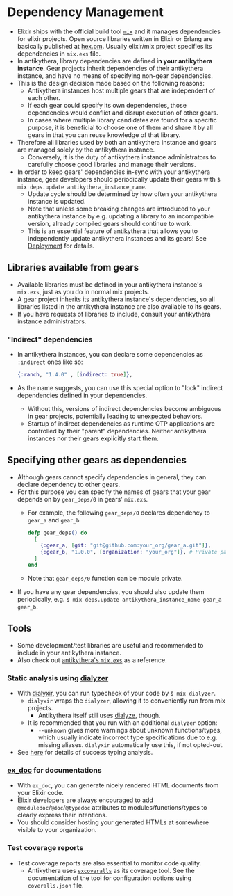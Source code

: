 # Dependency Management

- Elixir ships with the official build tool [`mix`](http://elixir-lang.org/docs/stable/mix/Mix.html) and it manages dependencies for elixir projects.
  Open source libraries written in Elixir or Erlang are basically published at [hex.pm](https://hex.pm/).
  Usually elixir/mix project specifies its dependencies in `mix.exs` file.
- In antikythera, library dependencies are defined **in your antikythera instance**.
  Gear projects inherit dependencies of their antikythera instance, and have no means of specifying non-gear dependencies.
- This is the design decision made based on the following reasons:
    - Antikythera instances host multiple gears that are independent of each other.
    - If each gear could specify its own dependencies, those dependencies would conflict and disrupt execution of other gears.
    - In cases where multiple library candidates are found for a specific purpose,
      it is beneficial to choose one of them and share it by all gears in that you can reuse knowledge of that library.
- Therefore all libraries used by both an antikythera instance and gears are managed solely by the antikythera instance.
    - Conversely, it is the duty of antikythera instance administrators to carefully choose good libraries and manage their versions.
- In order to keep gears' dependencies in-sync with your antikythera instance,
  gear developers should periodically update their gears with `$ mix deps.update antikythera_instance_name`.
    - Update cycle should be determined by how often your antikythera instance is updated.
    - Note that unless some breaking changes are introduced to your antikythera instance by e.g. updating a library to an incompatible version,
      already compiled gears should continue to work.
    - This is an essential feature of antikythera that allows you to independently update antikythera instances and its gears!
      See [Deployment](https://hexdocs.pm/antikythera/deployment.html) for details.

## Libraries available from gears

- Available libraries must be defined in your antikythera instance's `mix.exs`, just as you do in normal mix projects.
- A gear project inherits its antikythera instance's dependencies, so all libraries listed in the antikythera instance are also available to its gears.
- If you have requests of libraries to include, consult your antikythera instance administrators.

### "Indirect" dependencies

- In antikythera instances, you can declare some dependencies as `:indirect` ones like so:

  ```ex
  {:ranch, "1.4.0" , [indirect: true]},
  ```

- As the name suggests, you can use this special option to "lock" indirect dependencies defined in your dependencies.
    - Without this, versions of indirect dependencies become ambiguous in gear projects, potentially leading to unexpected behaviors.
    - Startup of indirect dependencies as runtime OTP applications are controlled by their "parent" dependencies.
      Neither antikythera instances nor their gears explicitly start them.

## Specifying other gears as dependencies

- Although gears cannot specify dependencies in general, they can declare dependency to other gears.
- For this purpose you can specify the names of gears that your gear depends on by `gear_deps/0` in gears' `mix.exs`.
    - For example, the following `gear_deps/0` declares dependency to `gear_a` and `gear_b`

      ```ex
      defp gear_deps() do
        [
          {:gear_a, [git: "git@github.com:your_org/gear_a.git"]},
          {:gear_b, "1.0.0", [organization: "your_org"]}, # Private packages; see https://hex.pm/docs/private
        ]
      end
      ```

    - Note that `gear_deps/0` function can be module private.
- If you have any gear dependencies, you should also update them periodically,
  e.g. `$ mix deps.update antikythera_instance_name gear_a gear_b`.


## Tools

- Some development/test libraries are useful and recommended to include in your antikythera instance.
- Also check out [antikythera's `mix.exs`](https://github.com/access-company/antikythera/blob/master/mix.exs) as a reference.

### Static analysis using [dialyzer](http://www.erlang.org/doc/man/dialyzer.html)

- With [dialyxir](https://github.com/jeremyjh/dialyxir), you can run typecheck of your code by `$ mix dialyzer`.
    - `dialyxir` wraps the `dialyzer`, allowing it to conveniently run from mix projects.
        - Antikythera itself still uses [dialyze](https://github.com/fishcakez/dialyze), though.
    - It is recommended that you run with an additional `dialyzer` option:
        - `--unknown` gives more warnings about unknown functions/types,
          which usually indicate incorrect type specifications due to e.g. missing aliases.
          `dialyxir` automatically use this, if not opted-out.
- See [here](http://learnyousomeerlang.com/dialyzer) for details of success typing analysis.

### [ex_doc](https://github.com/elixir-lang/ex_doc) for documentations

- With `ex_doc`, you can generate nicely rendered HTML documents from your Elixir code.
- Elixir developers are always encouraged to add `@moduledoc`/`@doc`/`@typedoc` attributes to modules/functions/types to clearly express their intentions.
- You should consider hosting your generated HTMLs at somewhere visible to your organization.

### Test coverage reports

- Test coverage reports are also essential to monitor code quality.
    - Antikythera uses [`excoveralls`](https://github.com/parroty/excoveralls) as its coverage tool.
      See the documentation of the tool for configuration options using `coveralls.json` file.
